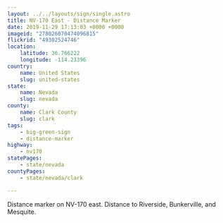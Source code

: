 ```yaml
---
layout: ../../layouts/sign/single.astro
title: NV-170 East - Distance Marker
date: 2019-11-29 17:13:03 +0000 +0000
imageid: "278026070474096815"
flickrid: "49302524746"
location:
    latitude: 36.766222
    longitude: -114.23396
country:
    name: United States
    slug: united-states
state:
    name: Nevada
    slug: nevada
county:
    name: Clark County
    slug: clark
tags:
    - big-green-sign
    - distance-marker
highway:
    - nv170
statePages:
    - state/nevada
countyPages:
    - state/nevada/clark

---
```

Distance marker on NV-170 east.  Distance to Riverside, Bunkerville, and Mesquite.